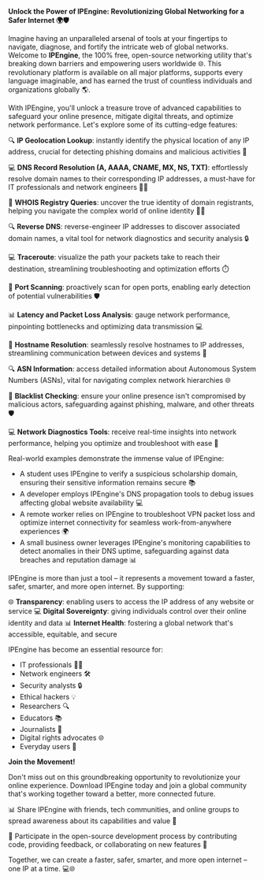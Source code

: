 **Unlock the Power of IPEngine: Revolutionizing Global Networking for a Safer Internet 🌍🛡️**

Imagine having an unparalleled arsenal of tools at your fingertips to navigate, diagnose, and fortify the intricate web of global networks. Welcome to **IPEngine**, the 100% free, open-source networking utility that's breaking down barriers and empowering users worldwide 🌐. This revolutionary platform is available on all major platforms, supports every language imaginable, and has earned the trust of countless individuals and organizations globally 🌎.

With IPEngine, you'll unlock a treasure trove of advanced capabilities to safeguard your online presence, mitigate digital threats, and optimize network performance. Let's explore some of its cutting-edge features:

🔍 **IP Geolocation Lookup**: instantly identify the physical location of any IP address, crucial for detecting phishing domains and malicious activities 🚨

💻 **DNS Record Resolution (A, AAAA, CNAME, MX, NS, TXT)**: effortlessly resolve domain names to their corresponding IP addresses, a must-have for IT professionals and network engineers 👨‍💻

📡 **WHOIS Registry Queries**: uncover the true identity of domain registrants, helping you navigate the complex world of online identity 🕵️‍♂️

🔍 **Reverse DNS**: reverse-engineer IP addresses to discover associated domain names, a vital tool for network diagnostics and security analysis 🔒

💻 **Traceroute**: visualize the path your packets take to reach their destination, streamlining troubleshooting and optimization efforts ⏱️

🚨 **Port Scanning**: proactively scan for open ports, enabling early detection of potential vulnerabilities 🛡️

📊 **Latency and Packet Loss Analysis**: gauge network performance, pinpointing bottlenecks and optimizing data transmission 💻

💬 **Hostname Resolution**: seamlessly resolve hostnames to IP addresses, streamlining communication between devices and systems 🔗

🔍 **ASN Information**: access detailed information about Autonomous System Numbers (ASNs), vital for navigating complex network hierarchies 🌐

🚫 **Blacklist Checking**: ensure your online presence isn't compromised by malicious actors, safeguarding against phishing, malware, and other threats 🛡️

💻 **Network Diagnostics Tools**: receive real-time insights into network performance, helping you optimize and troubleshoot with ease 🔧

Real-world examples demonstrate the immense value of IPEngine:

* A student uses IPEngine to verify a suspicious scholarship domain, ensuring their sensitive information remains secure 📚
* A developer employs IPEngine's DNS propagation tools to debug issues affecting global website availability 💻
* A remote worker relies on IPEngine to troubleshoot VPN packet loss and optimize internet connectivity for seamless work-from-anywhere experiences 🌍
* A small business owner leverages IPEngine's monitoring capabilities to detect anomalies in their DNS uptime, safeguarding against data breaches and reputation damage 📊

IPEngine is more than just a tool – it represents a movement toward a faster, safer, smarter, and more open internet. By supporting:

🌐 **Transparency**: enabling users to access the IP address of any website or service
💻 **Digital Sovereignty**: giving individuals control over their online identity and data
📊 **Internet Health**: fostering a global network that's accessible, equitable, and secure

IPEngine has become an essential resource for:

* IT professionals 👨‍💻
* Network engineers 🛠️
* Security analysts 🔒
* Ethical hackers 💡
* Researchers 🔍
* Educators 📚
* Journalists 📰
* Digital rights advocates 🌐
* Everyday users 🤖

**Join the Movement!**

Don't miss out on this groundbreaking opportunity to revolutionize your online experience. Download IPEngine today and join a global community that's working together toward a better, more connected future.

📊 Share IPEngine with friends, tech communities, and online groups to spread awareness about its capabilities and value 🤝

💬 Participate in the open-source development process by contributing code, providing feedback, or collaborating on new features 🚀

Together, we can create a faster, safer, smarter, and more open internet – one IP at a time. 💻🌐